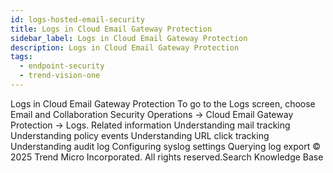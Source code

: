 ```yaml
---
id: logs-hosted-email-security
title: Logs in Cloud Email Gateway Protection
sidebar_label: Logs in Cloud Email Gateway Protection
description: Logs in Cloud Email Gateway Protection
tags:
  - endpoint-security
  - trend-vision-one
---
```


 Logs in Cloud Email Gateway Protection To go to the Logs screen, choose Email and Collaboration Security Operations → Cloud Email Gateway Protection → Logs. Related information Understanding mail tracking Understanding policy events Understanding URL click tracking Understanding audit log Configuring syslog settings Querying log export © 2025 Trend Micro Incorporated. All rights reserved.Search Knowledge Base